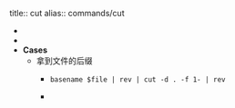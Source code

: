 title:: cut
alias:: commands/cut

-
-
- **Cases**
  - 拿到文件的后缀
    - ```shell
      basename $file | rev | cut -d . -f 1- | rev
      ```
    -